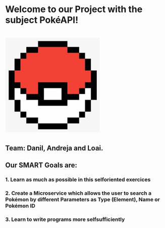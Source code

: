 # Welcome to our Project with the subject PokéAPI! 
# ![LOGO](PokeLogo.png)
## Team: Danil, Andreja and Loai. 
## Our SMART Goals are: 
### 1. Learn as much as possible in this selforiented exercices
### 2. Create a Microservice which allows the user to search a Pokémon by different Parameters as Type (Element), Name or Pokémon ID
### 3. Learn to write programs more selfsufficiently